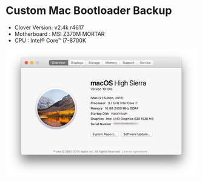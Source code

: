 # Custom Mac Bootloader Backup
- Clover Version: v2.4k r4617
- Motherboard : MSI Z370M MORTAR
- CPU : Intel® Core™ i7-8700K

![About This Mac](https://raw.githubusercontent.com/ArsnealX/Bootloader-Backup/master/AboutThisMac.jpeg)
